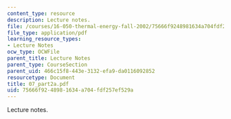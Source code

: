 ```yaml
---
content_type: resource
description: Lecture notes.
file: /courses/16-050-thermal-energy-fall-2002/75666f9248981634a704fdf257ef529a_07_part2a.pdf
file_type: application/pdf
learning_resource_types:
- Lecture Notes
ocw_type: OCWFile
parent_title: Lecture Notes
parent_type: CourseSection
parent_uid: 466c15f8-443e-3132-efa9-da0116092852
resourcetype: Document
title: 07_part2a.pdf
uid: 75666f92-4898-1634-a704-fdf257ef529a
---
```

Lecture notes.

